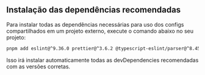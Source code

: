 ## Instalação das dependências recomendadas

Para instalar todas as dependências necessárias para uso dos configs compartilhados em um projeto externo, execute o comando abaixo no seu projeto:

```bash
pnpm add eslint@^9.36.0 prettier@^3.6.2 @typescript-eslint/parser@^8.45.0 @typescript-eslint/eslint-plugin@^8.45.0 typescript-eslint@^8.45.0 @angular-eslint/eslint-plugin@^19.8.0 @angular-eslint/eslint-plugin-template@^19.8.0 @angular-eslint/template-parser@^19.8.0 eslint-plugin-unused-imports@^4.2.0 eslint-plugin-prettier@^5.5.4 eslint-plugin-import@^2.32.0 eslint-config-prettier@^10.1.8 prettier-eslint@^16.4.2 -D
```

Isso irá instalar automaticamente todas as devDependencies recomendadas com as versões corretas.
